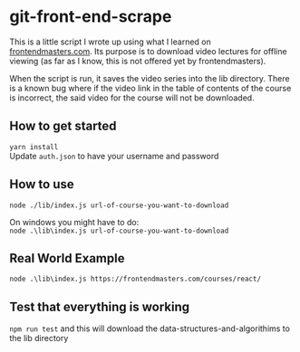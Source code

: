 # git-front-end-scrape
This is a little script I wrote up using what I learned on [frontendmasters.com](www.frontendmasters.com). Its purpose is to download video lectures for offline viewing (as far as I know, this is not offered yet by frontendmasters).  

When the script is run, it saves the video series into the lib directory. There is a known bug where if the video link in the table of contents of the course is incorrect, the said video for the course will not be downloaded. 

## How to get started
`yarn install`  
Update `auth.json` to have your username and password 

## How to use
`node ./lib/index.js url-of-course-you-want-to-download`  

On windows you might have to do:  
`node .\lib\index.js url-of-course-you-want-to-download`

## Real World Example
`node .\lib\index.js https://frontendmasters.com/courses/react/`

## Test that everything is working
`npm run test` and this will download the data-structures-and-algorithims to the lib directory